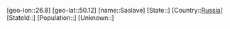 ﻿---
location: [50.12,26.8]
type: City
tags:
- geo/City


SpocWebEntityId: 33966
isDeleted: false
confidential: public

---
[geo-lon::26.8]
[geo-lat::50.12]
[name::Saslave]
[State::]
[Country::[Russia](geo/Continent/Europe/Russia.md)]
[StateId::]
[Population::]
[Unknown::]

